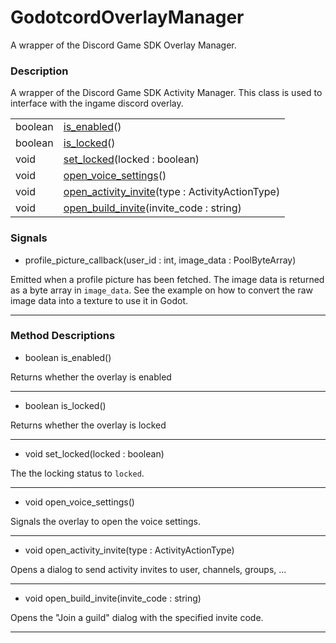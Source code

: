 # GodotcordOverlayManager

A wrapper of the Discord Game SDK Overlay Manager.
### Description

A wrapper of the Discord Game SDK Activity Manager. This class is used to interface with the ingame discord overlay.

| | |
----|----
boolean|[is_enabled](#is_enabled)()
boolean|[is_locked](#is_locked)()
void|[set_locked](#set_locked)(locked : boolean)
void|[open_voice_settings](#open_voice_settings)()
void|[open_activity_invite](#open_activity_invite)(type : ActivityActionType)
void|[open_build_invite](#open_build_invite)(invite_code : string)

### Signals

* profile_picture_callback(user_id : int, image_data : PoolByteArray)

Emitted when a profile picture has been fetched. The image data is returned as a byte array in `image_data`.
                See the example on how to convert the raw image data into a texture to use it in Godot.

----
### Method Descriptions

* <a name="is_enabled"></a> boolean is_enabled()

Returns whether the overlay is enabled

----
* <a name="is_locked"></a> boolean is_locked()

Returns whether the overlay is locked

----
* <a name="set_locked"></a> void set_locked(locked : boolean)

The the locking status to `locked`.

----
* <a name="open_voice_settings"></a> void open_voice_settings()

Signals the overlay to open the voice settings.

----
* <a name="open_activity_invite"></a> void open_activity_invite(type : ActivityActionType)

Opens a dialog to send activity invites to user, channels, groups, ...

----
* <a name="open_build_invite"></a> void open_build_invite(invite_code : string)

Opens the "Join a guild" dialog with the specified invite code.

----
